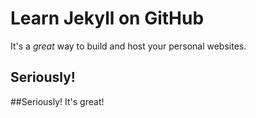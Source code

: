# Learn Jekyll on GitHub
It's a _great_ way to build and host your personal websites.
    <h2>Seriously!</h2>
    
  ##Seriously! 
  It's great!
